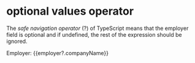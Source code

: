 optional values operator
========================

The *safe navigation operator* (?) of TypeScript means that the employer field is optional and if undefined, the rest of the expression should be ignored.

<p>Employer: {{employer?.companyName}}</p>
